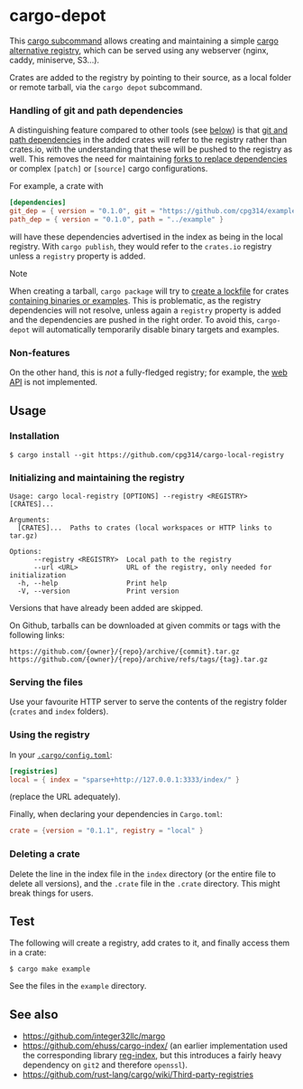 # cargo-depot

This [cargo subcommand](https://doc.rust-lang.org/book/ch14-05-extending-cargo.html) allows creating and maintaining a simple [cargo alternative registry](https://doc.rust-lang.org/cargo/reference/registries.html), which can be served using any webserver (nginx, caddy, miniserve, S3...).

Crates are added to the registry by pointing to their source, as a local folder or remote tarball, via the `cargo depot` subcommand.

### Handling of git and path dependencies

A distinguishing feature compared to other tools (see [below](#see-also)) is that [git and path dependencies](https://doc.rust-lang.org/cargo/reference/specifying-dependencies.html) in the added crates will refer to the registry rather than crates.io, with the understanding that these will be pushed to the registry as well. This removes the need for maintaining [forks to replace dependencies](https://www.reddit.com/r/rust/comments/15z3w34/parch_indirect_dependencies/) or complex `[patch]` or `[source]` cargo configurations.

For example, a crate with

```toml
[dependencies]
git_dep = { version = "0.1.0", git = "https://github.com/cpg314/example.git", tag = "v0.1.0" }
path_dep = { version = "0.1.0", path = "../example" }
```

will have these dependencies advertised in the index as being in the local registry. With `cargo publish`, they would refer to the `crates.io` registry unless a `registry` property is added.

> [!NOTE]  
> When creating a tarball, `cargo package` will try to [create a lockfile](https://github.com/rust-lang/cargo/blob/ec05ed9f9cf03f516f469611d3fde7573300d187/src/cargo/ops/cargo_package.rs#L967) for crates [containing binaries or examples](https://github.com/rust-lang/cargo/blob/ec05ed9f9cf03f516f469611d3fde7573300d187/src/cargo/core/package.rs#L187-L189). This is problematic, as the registry dependencies will not resolve, unless again a `registry` property is added and the dependencies are pushed in the right order. To avoid this, `cargo-depot` will automatically temporarily disable binary targets and examples.

### Non-features

On the other hand, this is _not_ a fully-fledged registry; for example, the [web API](https://doc.rust-lang.org/cargo/reference/registry-web-api.html) is not implemented.

## Usage

### Installation

```
$ cargo install --git https://github.com/cpg314/cargo-local-registry
```

### Initializing and maintaining the registry

```
Usage: cargo local-registry [OPTIONS] --registry <REGISTRY> [CRATES]...

Arguments:
  [CRATES]...  Paths to crates (local workspaces or HTTP links to tar.gz)

Options:
      --registry <REGISTRY>  Local path to the registry
      --url <URL>            URL of the registry, only needed for initialization
  -h, --help                 Print help
  -V, --version              Print version
```

Versions that have already been added are skipped.

On Github, tarballs can be downloaded at given commits or tags with the following links:

```text
https://github.com/{owner}/{repo}/archive/{commit}.tar.gz
https://github.com/{owner}/{repo}/archive/refs/tags/{tag}.tar.gz
```

### Serving the files

Use your favourite HTTP server to serve the contents of the registry folder (`crates` and `index` folders).

### Using the registry

In your [`.cargo/config.toml`](https://doc.rust-lang.org/cargo/reference/config.html#hierarchical-structure):

```toml
[registries]
local = { index = "sparse+http://127.0.0.1:3333/index/" }
```

(replace the URL adequately).

Finally, when declaring your dependencies in `Cargo.toml`:

```toml
crate = {version = "0.1.1", registry = "local" }
```

### Deleting a crate

Delete the line in the index file in the `index` directory (or the entire file to delete all versions), and the `.crate` file in the `.crate` directory. This might break things for users.

## Test

The following will create a registry, add crates to it, and finally access them in a crate:

```
$ cargo make example
```

See the files in the `example` directory.

## See also

- <https://github.com/integer32llc/margo>
- <https://github.com/ehuss/cargo-index/> (an earlier implementation used the corresponding library [reg-index](https://github.com/ehuss/cargo-index/tree/master/reg-index), but this introduces a fairly heavy dependency on `git2` and therefore `openssl`).
- https://github.com/rust-lang/cargo/wiki/Third-party-registries

